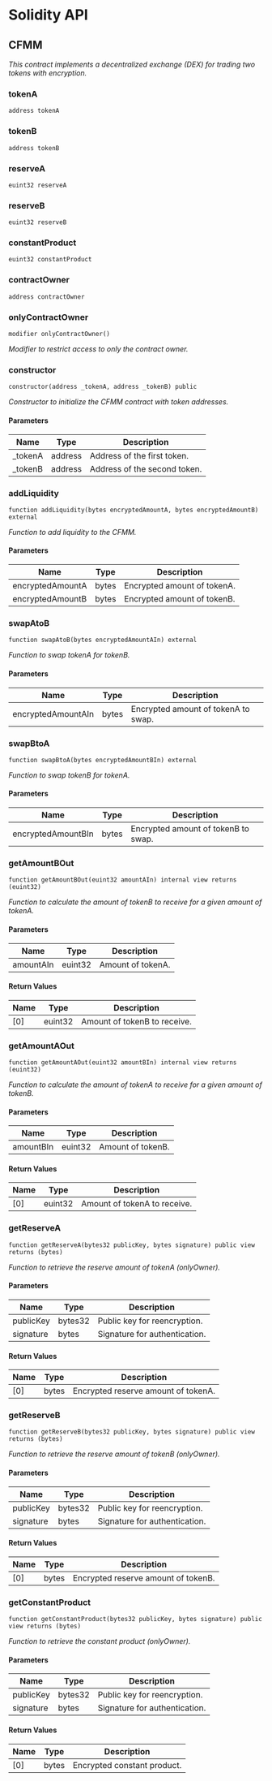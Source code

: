 # Solidity API

## CFMM

_This contract implements a decentralized exchange (DEX) for trading two tokens with encryption._

### tokenA

```solidity
address tokenA
```

### tokenB

```solidity
address tokenB
```

### reserveA

```solidity
euint32 reserveA
```

### reserveB

```solidity
euint32 reserveB
```

### constantProduct

```solidity
euint32 constantProduct
```

### contractOwner

```solidity
address contractOwner
```

### onlyContractOwner

```solidity
modifier onlyContractOwner()
```

_Modifier to restrict access to only the contract owner._

### constructor

```solidity
constructor(address _tokenA, address _tokenB) public
```

_Constructor to initialize the CFMM contract with token addresses._

#### Parameters

| Name | Type | Description |
| ---- | ---- | ----------- |
| _tokenA | address | Address of the first token. |
| _tokenB | address | Address of the second token. |

### addLiquidity

```solidity
function addLiquidity(bytes encryptedAmountA, bytes encryptedAmountB) external
```

_Function to add liquidity to the CFMM._

#### Parameters

| Name | Type | Description |
| ---- | ---- | ----------- |
| encryptedAmountA | bytes | Encrypted amount of tokenA. |
| encryptedAmountB | bytes | Encrypted amount of tokenB. |

### swapAtoB

```solidity
function swapAtoB(bytes encryptedAmountAIn) external
```

_Function to swap tokenA for tokenB._

#### Parameters

| Name | Type | Description |
| ---- | ---- | ----------- |
| encryptedAmountAIn | bytes | Encrypted amount of tokenA to swap. |

### swapBtoA

```solidity
function swapBtoA(bytes encryptedAmountBIn) external
```

_Function to swap tokenB for tokenA._

#### Parameters

| Name | Type | Description |
| ---- | ---- | ----------- |
| encryptedAmountBIn | bytes | Encrypted amount of tokenB to swap. |

### getAmountBOut

```solidity
function getAmountBOut(euint32 amountAIn) internal view returns (euint32)
```

_Function to calculate the amount of tokenB to receive for a given amount of tokenA._

#### Parameters

| Name | Type | Description |
| ---- | ---- | ----------- |
| amountAIn | euint32 | Amount of tokenA. |

#### Return Values

| Name | Type | Description |
| ---- | ---- | ----------- |
| [0] | euint32 | Amount of tokenB to receive. |

### getAmountAOut

```solidity
function getAmountAOut(euint32 amountBIn) internal view returns (euint32)
```

_Function to calculate the amount of tokenA to receive for a given amount of tokenB._

#### Parameters

| Name | Type | Description |
| ---- | ---- | ----------- |
| amountBIn | euint32 | Amount of tokenB. |

#### Return Values

| Name | Type | Description |
| ---- | ---- | ----------- |
| [0] | euint32 | Amount of tokenA to receive. |

### getReserveA

```solidity
function getReserveA(bytes32 publicKey, bytes signature) public view returns (bytes)
```

_Function to retrieve the reserve amount of tokenA (onlyOwner)._

#### Parameters

| Name | Type | Description |
| ---- | ---- | ----------- |
| publicKey | bytes32 | Public key for reencryption. |
| signature | bytes | Signature for authentication. |

#### Return Values

| Name | Type | Description |
| ---- | ---- | ----------- |
| [0] | bytes | Encrypted reserve amount of tokenA. |

### getReserveB

```solidity
function getReserveB(bytes32 publicKey, bytes signature) public view returns (bytes)
```

_Function to retrieve the reserve amount of tokenB (onlyOwner)._

#### Parameters

| Name | Type | Description |
| ---- | ---- | ----------- |
| publicKey | bytes32 | Public key for reencryption. |
| signature | bytes | Signature for authentication. |

#### Return Values

| Name | Type | Description |
| ---- | ---- | ----------- |
| [0] | bytes | Encrypted reserve amount of tokenB. |

### getConstantProduct

```solidity
function getConstantProduct(bytes32 publicKey, bytes signature) public view returns (bytes)
```

_Function to retrieve the constant product (onlyOwner)._

#### Parameters

| Name | Type | Description |
| ---- | ---- | ----------- |
| publicKey | bytes32 | Public key for reencryption. |
| signature | bytes | Signature for authentication. |

#### Return Values

| Name | Type | Description |
| ---- | ---- | ----------- |
| [0] | bytes | Encrypted constant product. |

